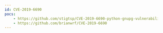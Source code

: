 ```yaml
---
id: CVE-2019-6690
pocs:
    - https://github.com/stigtsp/CVE-2019-6690-python-gnupg-vulnerability
    - https://github.com/brianwrf/CVE-2019-6690
---
```

